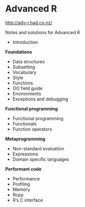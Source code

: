 # Advanced R

<http://adv-r.had.co.nz/>

Notes and solutions for Advanced R  

* Introduction

**Foundations**
* Data structures
* Subsetting
* Vocabulary
* Style
* Functions
* OO field guide
* Environments
* Exceptions and debugging

**Functional programming**
* Functional programming
* Functionals
* Function operators

**Metaprogramming**
* Non-standard evaluation
* Expressions
* Domain specific languages

**Performant code**
* Performance
* Profiling
* Memory
* Rcpp
* R’s C interface

